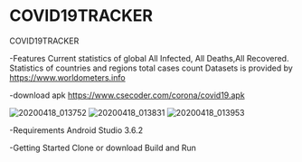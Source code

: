 # COVID19TRACKER 
COVID19TRACKER

-Features Current statistics of global All Infected, All Deaths,All Recovered. Statistics
of countries and regions total cases count Datasets is provided by https://www.worldometers.info

-download apk https://www.csecoder.com/corona/covid19.apk


![20200418_013752](https://user-images.githubusercontent.com/54172252/79610581-6e6b2280-8116-11ea-8828-47862e90bf30.jpg)
![20200418_013831](https://user-images.githubusercontent.com/54172252/79610586-70cd7c80-8116-11ea-8c10-e78bab659113.jpg)
![20200418_013953](https://user-images.githubusercontent.com/54172252/79610589-71fea980-8116-11ea-928e-f5a359548bf7.jpg)

 

-Requirements Android Studio 3.6.2

-Getting Started Clone or download Build and Run
